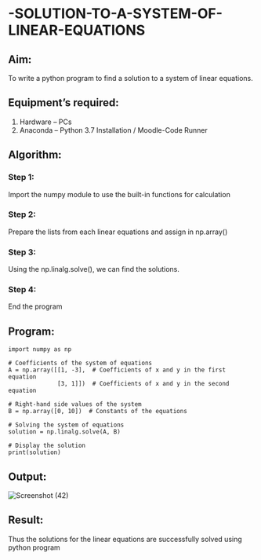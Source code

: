 # -SOLUTION-TO-A-SYSTEM-OF-LINEAR-EQUATIONS
## Aim:
To write a python program to find a solution to a system of linear equations.
## Equipment’s required:
1. 	Hardware – PCs
2. 	Anaconda – Python 3.7 Installation / Moodle-Code Runner
## Algorithm:
### Step 1: 
Import the numpy module to use the built-in functions for calculation
### Step 2: 
Prepare the lists from each linear equations and assign in np.array()
### Step 3: 
Using the np.linalg.solve(), we can find the solutions.
### Step 4: 
End the program
## Program:
```
import numpy as np

# Coefficients of the system of equations
A = np.array([[1, -3],  # Coefficients of x and y in the first equation
              [3, 1]])  # Coefficients of x and y in the second equation

# Right-hand side values of the system
B = np.array([0, 10])  # Constants of the equations

# Solving the system of equations
solution = np.linalg.solve(A, B)

# Display the solution
print(solution)

```

## Output:
![Screenshot (42)](https://github.com/user-attachments/assets/6aa5172a-d4bc-48fc-8eb2-d09f60c5873d)


## Result: 
Thus the solutions for the linear equations are successfully solved using python program

